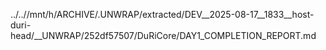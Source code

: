 ../..//mnt/h/ARCHIVE/.UNWRAP/extracted/DEV__2025-08-17__1833__host-duri-head/__UNWRAP/252df57507/DuRiCore/DAY1_COMPLETION_REPORT.md